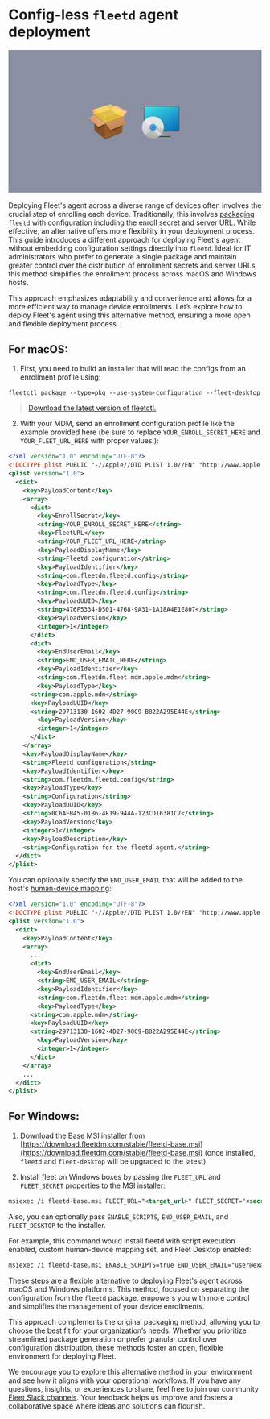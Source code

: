 # Config-less `fleetd` agent deployment

![Config-less `fleetd` agent deployment](../website/assets/images/articles/config-less-fleetd-agent-deployment-1600x900@2x.png)

Deploying Fleet's agent across a diverse range of devices often involves the crucial step of enrolling each device. Traditionally, this involves [packaging](https://fleetdm.com/docs/using-fleet/fleetd#packaging)  `fleetd` with configuration including the enroll secret and server URL. While effective, an alternative offers more flexibility in your deployment process. This guide introduces a different approach for deploying Fleet's agent without embedding configuration settings directly into `fleetd`. Ideal for IT administrators who prefer to generate a single package and maintain greater control over the distribution of enrollment secrets and server URLs, this method simplifies the enrollment process across macOS and Windows hosts.

This approach emphasizes adaptability and convenience and allows for a more efficient way to manage device enrollments. Let’s explore how to deploy Fleet's agent using this alternative method, ensuring a more open and flexible deployment process.


## For macOS:

1. First, you need to build an installer that will read the configs from an enrollment profile using:


```
fleetctl package --type=pkg --use-system-configuration --fleet-desktop
```


> [Download the latest version of fleetctl.](https://github.com/fleetdm/fleet/releases/latest)

2. With your MDM, send an enrollment configuration profile like the example provided here (be sure to replace `YOUR_ENROLL_SECRET_HERE` and `YOUR_FLEET_URL_HERE` with proper values.):

```xml
<?xml version="1.0" encoding="UTF-8"?>
<!DOCTYPE plist PUBLIC "-//Apple//DTD PLIST 1.0//EN" "http://www.apple.com/DTDs/PropertyList-1.0.dtd">
<plist version="1.0">
  <dict>
    <key>PayloadContent</key>
    <array>
      <dict>
        <key>EnrollSecret</key>
        <string>YOUR_ENROLL_SECRET_HERE</string>
        <key>FleetURL</key>
        <string>YOUR_FLEET_URL_HERE</string>
        <key>PayloadDisplayName</key>
        <string>Fleetd configuration</string>
        <key>PayloadIdentifier</key>
        <string>com.fleetdm.fleetd.config</string>
        <key>PayloadType</key>
        <string>com.fleetdm.fleetd.config</string>
        <key>PayloadUUID</key>
        <string>476F5334-D501-4768-9A31-1A18A4E1E807</string>
        <key>PayloadVersion</key>
        <integer>1</integer>
      </dict>
      <dict>
        <key>EndUserEmail</key>
        <string>END_USER_EMAIL_HERE</string>
        <key>PayloadIdentifier</key>
        <string>com.fleetdm.fleet.mdm.apple.mdm</string>
        <key>PayloadType</key>
	  <string>com.apple.mdm</string>
	  <key>PayloadUUID</key>
	  <string>29713130-1602-4D27-90C9-B822A295E44E</string>
        <key>PayloadVersion</key>
        <integer>1</integer>
      </dict>
    </array>
    <key>PayloadDisplayName</key>
    <string>Fleetd configuration</string>
    <key>PayloadIdentifier</key>
    <string>com.fleetdm.fleetd.config</string>
    <key>PayloadType</key>
    <string>Configuration</string>
    <key>PayloadUUID</key>
    <string>0C6AFB45-01B6-4E19-944A-123CD16381C7</string>
    <key>PayloadVersion</key>
    <integer>1</integer>
    <key>PayloadDescription</key>
    <string>Configuration for the fleetd agent.</string>
  </dict>
</plist>
```

You can optionally specify the `END_USER_EMAIL` that will be added to the host's [human-device mapping](https://fleetdm.com/docs/rest-api/rest-api#get-human-device-mapping):

```xml
<?xml version="1.0" encoding="UTF-8"?>
<!DOCTYPE plist PUBLIC "-//Apple//DTD PLIST 1.0//EN" "http://www.apple.com/DTDs/PropertyList-1.0.dtd">
<plist version="1.0">
  <dict>
    <key>PayloadContent</key>
    <array>
      ...
      <dict>
        <key>EndUserEmail</key>
        <string>END_USER_EMAIL</string>
        <key>PayloadIdentifier</key>
        <string>com.fleetdm.fleet.mdm.apple.mdm</string>
        <key>PayloadType</key>
	  <string>com.apple.mdm</string>
	  <key>PayloadUUID</key>
	  <string>29713130-1602-4D27-90C9-B822A295E44E</string>
        <key>PayloadVersion</key>
        <integer>1</integer>
      </dict>
    </array>
    ...
  </dict>
</plist>
```

## For Windows:

1. Download the Base MSI installer from [https://download.fleetdm.com/stable/fleetd-base.msi](https://download.fleetdm.com/stable/fleetd-base.msi) (once installed, `fleetd` and `fleet-desktop` will be upgraded to the latest)

2. Install fleet on Windows boxes by passing the `FLEET_URL` and `FLEET_SECRET` properties to the MSI installer:

```xml
msiexec /i fleetd-base.msi FLEET_URL="<target_url>" FLEET_SECRET="<secret_to_use>"
```

Also, you can optionally pass `ENABLE_SCRIPTS`, `END_USER_EMAIL`, and `FLEET_DESKTOP` to the installer.

For example, this command would install fleetd with script execution enabled, custom human-device mapping set, and Fleet Desktop enabled:

```xml
msiexec /i fleetd-base.msi ENABLE_SCRIPTS=true END_USER_EMAIL="user@example.com" FLEET_DESKTOP=true FLEET_URL="<target_url>" FLEET_SECRET="<secret_to_use>"
```

These steps are a flexible alternative to deploying Fleet's agent across macOS and Windows platforms. This method, focused on separating the configuration from the `fleetd` package, empowers you with more control and simplifies the management of your device enrollments.

This approach complements the original packaging method, allowing you to choose the best fit for your organization’s needs. Whether you prioritize streamlined package generation or prefer granular control over configuration distribution, these methods foster an open, flexible environment for deploying Fleet.

We encourage you to explore this alternative method in your environment and see how it aligns with your operational workflows. If you have any questions, insights, or experiences to share, feel free to join our community [Fleet Slack channels](https://fleetdm.com/support). Your feedback helps us improve and fosters a collaborative space where ideas and solutions can flourish.


<meta name="articleTitle" value="Config-less fleetd agent deployment">
<meta name="authorFullName" value="Noah Talerman">
<meta name="authorGitHubUsername" value="noahtalerman">
<meta name="category" value="guides">
<meta name="publishedOn" value="2024-01-31">
<meta name="articleImageUrl" value="../website/assets/images/articles/config-less-fleetd-agent-deployment-1600x900@2x.png">
<meta name="description" value="Config-less `fleetd` agent deployment">
